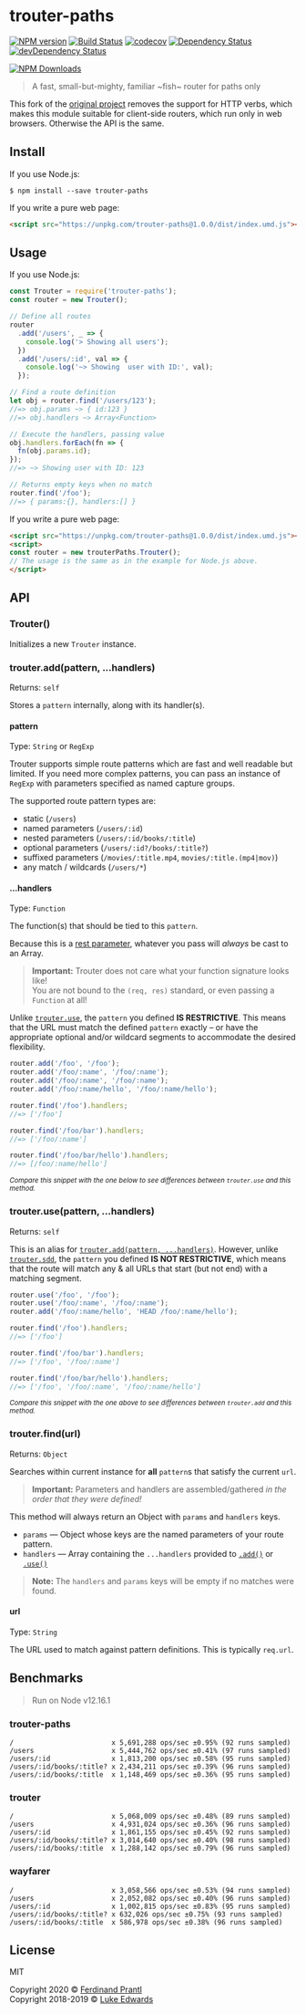 # trouter-paths

[![NPM version](https://badge.fury.io/js/trouter-paths.png)](http://badge.fury.io/js/trouter-paths)
[![Build Status](https://badgen.now.sh/travis/prantlf/trouter-paths)](https://travis-ci.org/prantlf/trouter-paths)
[![codecov](https://codecov.io/gh/prantlf/trouter-paths/branch/master/graph/badge.svg)](https://codecov.io/gh/prantlf/trouter-paths)
[![Dependency Status](https://david-dm.org/prantlf/trouter-paths.svg)](https://david-dm.org/prantlf/trouter-paths)
[![devDependency Status](https://david-dm.org/prantlf/trouter-paths/dev-status.svg)](https://david-dm.org/prantlf/trouter-paths#info=devDependencies)

[![NPM Downloads](https://nodei.co/npm/trouter-paths.png?downloads=true&stars=true)](https://www.npmjs.com/package/trouter-paths)

> A fast, small-but-mighty, familiar ~fish~ router for paths only

This fork of the [original project](https://github.com/lukeed/trouter) removes the support for HTTP verbs, which makes this module suitable for client-side routers, which run only in web browsers. Otherwise the API is the same.

## Install

If you use Node.js:

```
$ npm install --save trouter-paths
```

If you write a pure web page:

```html
<script src="https://unpkg.com/trouter-paths@1.0.0/dist/index.umd.js"></script>
```

## Usage

If you use Node.js:

```js
const Trouter = require('trouter-paths');
const router = new Trouter();

// Define all routes
router
  .add('/users', _ => {
    console.log('> Showing all users');
  })
  .add('/users/:id', val => {
    console.log('~> Showing  user with ID:', val);
  });

// Find a route definition
let obj = router.find('/users/123');
//=> obj.params ~> { id:123 }
//=> obj.handlers ~> Array<Function>

// Execute the handlers, passing value
obj.handlers.forEach(fn => {
  fn(obj.params.id);
});
//=> ~> Showing user with ID: 123

// Returns empty keys when no match
router.find('/foo');
//=> { params:{}, handlers:[] }
```

If you write a pure web page:

```html
<script src="https://unpkg.com/trouter-paths@1.0.0/dist/index.umd.js"></script>
<script>
const router = new trouterPaths.Trouter();
// The usage is the same as in the example for Node.js above.
</script>
```

## API

### Trouter()
Initializes a new `Trouter` instance.

### trouter.add(pattern, ...handlers)
Returns: `self`

Stores a `pattern` internally, along with its handler(s).

#### pattern
Type: `String` or `RegExp`

Trouter supports simple route patterns which are fast and well readable but limited. If you need more complex patterns, you can pass an instance of `RegExp` with parameters specified as named capture groups.

The supported route pattern types are:

* static (`/users`)
* named parameters (`/users/:id`)
* nested parameters (`/users/:id/books/:title`)
* optional parameters (`/users/:id?/books/:title?`)
* suffixed parameters (`/movies/:title.mp4`, `movies/:title.(mp4|mov)`)
* any match / wildcards (`/users/*`)

#### ...handlers
Type: `Function`

The function(s) that should be tied to this `pattern`.

Because this is a [rest parameter](https://developer.mozilla.org/en-US/docs/Web/JavaScript/Reference/Functions/rest_parameters), whatever you pass will _always_ be cast to an Array.

> **Important:** Trouter does not care what your function signature looks like!<br> You are not bound to the `(req, res)` standard, or even passing a `Function` at all!

Unlike [`trouter.use`](#trouterusepattern-handlers), the `pattern` you defined **IS RESTRICTIVE**. This means that the URL must match the defined `pattern` exactly – or have the appropriate optional and/or wildcard segments to accommodate the desired flexibility.

```js
router.add('/foo', '/foo');
router.add('/foo/:name', '/foo/:name');
router.add('/foo/:name', '/foo/:name');
router.add('/foo/:name/hello', '/foo/:name/hello');

router.find('/foo').handlers;
//=> ['/foo']

router.find('/foo/bar').handlers;
//=> ['/foo/:name']

router.find('/foo/bar/hello').handlers;
//=> [/foo/:name/hello']
```
<sup>_Compare this snippet with the one below to see differences between `trouter.use` and this method._</sup>

### trouter.use(pattern, ...handlers)
Returns: `self`

This is an alias for [`trouter.add(pattern, ...handlers)`](#trouteraddpattern-handlers). However, unlike [`trouter.sdd`](#trouterallpattern-handlers), the `pattern` you defined **IS NOT RESTRICTIVE**, which means that the route will match any & all URLs that start (but not end) with a matching segment.

```js
router.use('/foo', '/foo');
router.use('/foo/:name', '/foo/:name');
router.add('/foo/:name/hello', 'HEAD /foo/:name/hello');

router.find('/foo').handlers;
//=> ['/foo']

router.find('/foo/bar').handlers;
//=> ['/foo', '/foo/:name']

router.find('/foo/bar/hello').handlers;
//=> ['/foo', '/foo/:name', '/foo/:name/hello']
```
<sup>_Compare this snippet with the one above to see differences between `trouter.add` and this method._</sup>

### trouter.find(url)
Returns: `Object`

Searches within current instance for **all** `pattern`s that satisfy the current `url`.

> **Important:** Parameters and handlers are assembled/gathered _in the order that they were defined!_

This method will always return an Object with `params` and `handlers` keys.

* `params` &mdash; Object whose keys are the named parameters of your route pattern.
* `handlers` &mdash; Array containing the `...handlers` provided to [`.add()`](#trouteraddpattern-handlers) or [`.use()`](#trouterusepattern-handlers)

> **Note:** The `handlers` and `params` keys will be empty if no matches were found.

#### url
Type: `String`

The URL used to match against pattern definitions. This is typically `req.url`.

## Benchmarks

> Run on Node v12.16.1

### trouter-paths

```
/                        x 5,691,288 ops/sec ±0.95% (92 runs sampled)
/users                   x 5,444,762 ops/sec ±0.41% (97 runs sampled)
/users/:id               x 1,813,200 ops/sec ±0.58% (95 runs sampled)
/users/:id/books/:title? x 2,434,211 ops/sec ±0.39% (96 runs sampled)
/users/:id/books/:title  x 1,148,469 ops/sec ±0.36% (95 runs sampled)
```

### trouter

```
/                        x 5,068,009 ops/sec ±0.48% (89 runs sampled)
/users                   x 4,931,024 ops/sec ±0.36% (96 runs sampled)
/users/:id               x 1,861,155 ops/sec ±0.45% (92 runs sampled)
/users/:id/books/:title? x 3,014,640 ops/sec ±0.40% (98 runs sampled)
/users/:id/books/:title  x 1,288,142 ops/sec ±0.79% (96 runs sampled)
```

### wayfarer

```
/                        x 3,058,566 ops/sec ±0.53% (94 runs sampled)
/users                   x 2,052,082 ops/sec ±0.40% (96 runs sampled)
/users/:id               x 1,002,815 ops/sec ±0.83% (95 runs sampled)
/users/:id/books/:title? x 632,026 ops/sec ±0.75% (93 runs sampled)
/users/:id/books/:title  x 586,978 ops/sec ±0.38% (96 runs sampled)
```

## License

MIT

Copyright 2020 © [Ferdinand Prantl](https://github.com/prantlf)<br>
Copyright 2018-2019 © [Luke Edwards](https://lukeed.com)
